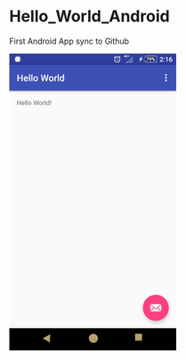 # Hello_World_Android
First Android App sync to Github

<img src="https://raw.githubusercontent.com/Alandrea1209/Hello_World_Android/master/151608.jpg" width="300">

